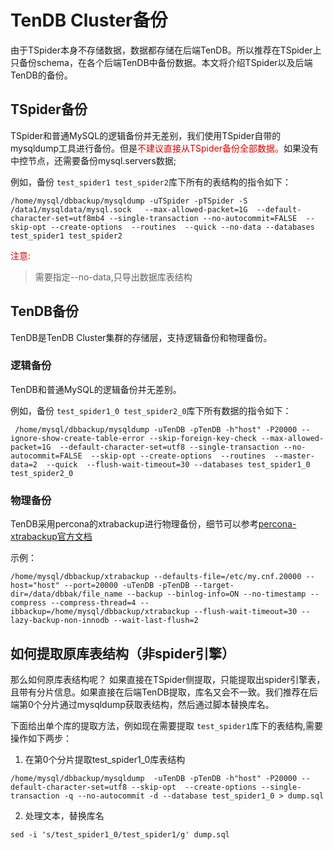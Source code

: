 # TenDB Cluster备份
由于TSpider本身不存储数据，数据都存储在后端TenDB。所以推荐在TSpider上只备份schema，在各个后端TenDB中备份数据。本文将介绍TSpider以及后端TenDB的备份。

## TSpider备份
TSpider和普通MySQL的逻辑备份并无差别，我们使用TSpider自带的mysqldump工具进行备份。但是<font color="#dd0000">不建议直接从TSpider备份全部数据。</font>如果没有中控节点，还需要备份mysql.servers数据; 
  
例如，备份 `test_spider1 test_spider2`库下所有的表结构的指令如下：
```
/home/mysql/dbbackup/mysqldump -uTSpider -pTSpider -S /data1/mysqldata/mysql.sock   --max-allowed-packet=1G  --default-character-set=utf8mb4 --single-transaction --no-autocommit=FALSE  --skip-opt --create-options  --routines  --quick --no-data --databases test_spider1 test_spider2
```

<font color="#dd0000">注意:</font>   
>需要指定--no-data,只导出数据库表结构



## TenDB备份
TenDB是TenDB Cluster集群的存储层，支持逻辑备份和物理备份。

### 逻辑备份
TenDB和普通MySQL的逻辑备份并无差别。

例如，备份 `test_spider1_0 test_spider2_0`库下所有数据的指令如下：
```
 /home/mysql/dbbackup/mysqldump -uTenDB -pTenDB -h"host" -P20000 --ignore-show-create-table-error --skip-foreign-key-check --max-allowed-packet=1G  --default-character-set=utf8 --single-transaction --no-autocommit=FALSE  --skip-opt --create-options  --routines  --master-data=2  --quick  --flush-wait-timeout=30 --databases test_spider1_0 test_spider2_0 
```


### 物理备份
TenDB采用percona的xtrabackup进行物理备份，细节可以参考[percona-xtrabackup官方文档](https://www.percona.com/doc/percona-xtrabackup/2.4/manual.html)

示例：
```
/home/mysql/dbbackup/xtrabackup --defaults-file=/etc/my.cnf.20000 --host="host" --port=20000 -uTenDB -pTenDB --target-dir=/data/dbbak/file_name --backup --binlog-info=ON --no-timestamp --compress --compress-thread=4 --ibbackup=/home/mysql/dbbackup/xtrabackup --flush-wait-timeout=30 --lazy-backup-non-innodb --wait-last-flush=2
```



## 如何提取原库表结构（非spider引擎）
那么如何原库表结构呢？
如果直接在TSpider侧提取，只能提取出spider引擎表，且带有分片信息。如果直接在后端TenDB提取，库名又会不一致。我们推荐在后端第0个分片通过mysqldump获取表结构，然后通过脚本替换库名。

下面给出单个库的提取方法，例如现在需要提取 `test_spider1`库下的表结构,需要操作如下两步：

1) 在第0个分片提取test_spider1_0库表结构
```
/home/mysql/dbbackup/mysqldump  -uTenDB -pTenDB -h"host" -P20000 --default-character-set=utf8 --skip-opt  --create-options --single-transaction -q --no-autocommit -d --database test_spider1_0 > dump.sql
```

2) 处理文本，替换库名
```
sed -i 's/test_spider1_0/test_spider1/g' dump.sql
```
